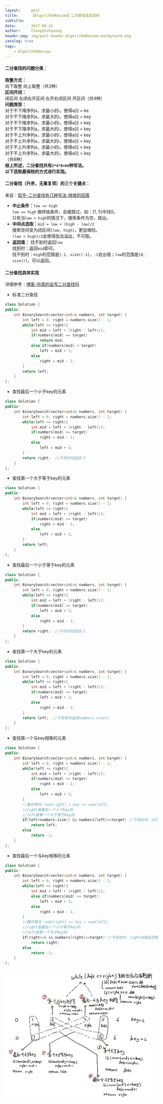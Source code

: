 ```yaml
---
layout:     post
title:      【AlgorithmReview】二分查找及其变形
subtitle:   
date:       2017-09-12
author:     ChangShihyoung
header-img: img/post-header-AlgorithmReview-background.png
catalog: true
tags:
    - AlgorithmReview
---
```


#### 二分查找的问题分类：  
**取整方式：**  
向下取整 向上取整（共2种）  
**区间开闭：**  
闭区间 左闭右开区间 左开右闭区间 开区间（共4种）  
**问题类型：**  
对于不下降序列a，求最小的i，使得a[i] = ke  
对于不下降序列a，求最大的i，使得a[i] = key  
对于不下降序列a，求最小的i，使得a[i] > key  
对于不下降序列a，求最大的i，使得a[i] < key  
对于不上升序列a，求最小的i，使得a[i] = key  
对于不上升序列a，求最大的i，使得a[i] = key  
对于不上升序列a，求最小的i，使得a[i] < key  
对于不上升序列a，求最大的i，使得a[i] > key  
（共8种）  
**综上所述，二分查找共有`2*4*8=64`种写法。**  
**以下选取最保险的方式进行实现。**  

#### 二分查找（**升序，无重复项**）的三个关键点：  
来自：[知乎-二分查找有几种写法-胖胖的回答](https://www.zhihu.com/question/36132386)  
- **中止条件：**`low <= high`  
`low == high` 做终结条件，会被跳过，如：[1, 5]中找0。  
只有当`low > high`的情况下，搜索条件为空，跳出。  
- **中间点选取：**`mid = low + (high - low)/2`  
搜索空间变为闭区间`[low, high]`，更加保险。  
`(low + high)/2`会使得加法溢出，不可取。  
- **返回值：** 找不到时返回`low`  
找到时：返回`mid`即可。  
找不到时：`high`的范围是`[-1, size()-1]`，`-1`会出错；`low`的范围是`[0, size()]`，可以返回。  

#### 二分查找具体实现  
详细参考：[博客-你真的会写二分查找吗](https://www.cnblogs.com/bofengyu/p/6761389.html)  
- 标准二分查找  
```C++
class Solution {
public:
    int BinarySearch(vector<int>& numbers, int target) {
		int left = 0, right = numbers.size() - 1;
		while(left <= right){
			int mid = left + (right - left)/2;
			if(numbers[mid] == target)
				return mid;
			else if(numbers[mid] < target)
				left = mid + 1;
			else
				right = mid - 1;
		}
		return left;
    }
};
```
- 查找最后一个小于key的元素  
```C++
class Solution {
public:
    int BinarySearch(vector<int>& numbers, int target) {
		int left = 0, right = numbers.size() - 1;
		while(left <= right){
			int mid = left + (right - left)/2;
			if(numbers[mid] >= target)
				right = mid - 1;
			else
				left = mid + 1;
		}
		return right;  //不存在时返回-1
    }
};
```
- 查找第一个大于等于key的元素
```C++
class Solution {
public:
    int BinarySearch(vector<int>& numbers, int target) {
		int left = 0, right = numbers.size() - 1;
		while(left <= right){
			int mid = left + (right - left)/2;
			if(numbers[mid] >= target)
				right = mid - 1;
			else
				left = mid + 1;
		}
		return left;
    }
};
```
- 查找最后一个小于等于key的元素  
```C++
class Solution {
public:
    int BinarySearch(vector<int>& numbers, int target) {
		int left = 0, right = numbers.size() - 1;
		while(left <= right){
			int mid = left + (right - left)/2;
			if(numbers[mid] <= target)
				left = mid + 1;
			else
				right = mid - 1;
		}
		return right;  //不存在时返回-1
    }
};
```
- 查找第一个大于key的元素  
```C++
class Solution {
public:
    int BinarySearch(vector<int>& numbers, int target) {
		int left = 0, right = numbers.size() - 1;
		while(left <= right){
			int mid = left + (right - left)/2;
			if(numbers[mid] <= target)
				left = mid + 1;
			else
				right = mid - 1;
		}
		return left;  //不存在时返回numbers.size()
    }
};
```
- 查找第一个与key相等的元素  
```C++
class Solution {
public:
    int BinarySearch(vector<int>& numbers, int target) {
		int left = 0, right = numbers.size() - 1;
		while(left <= right){
			int mid = left + (right - left)/2;
			if(numbers[mid] >= target)
				right = mid - 1;
			else
				left = mid + 1;
		}
		//最终情况：num[right] < key <= num[left]
		//right是最后一个小于key的
		//left是第一个大于等于key的
		if(left<numbers.size() && numbers[left]==target) //不存在时，left会超出范围
			return left;
		else
			return -1;
    }
};
```
- 查找最后一个与key相等的元素  
```C++
class Solution {
public:
    int BinarySearch(vector<int>& numbers, int target) {
		int left = 0, right = numbers.size() - 1;
		while(left <= right){
			int mid = left + (right - left)/2;
			else if(numbers[mid] <= target)
				left = mid + 1;
			else
				right = mid - 1;
		}
		//最终情况：num[right] <= key < num[left]
		//right是最后一个小于等于key的
		//left是第一个大于key的
		if(right>=0 && numbers[right]==target) //不存在时，right会超出范围
			return right;
		else
			return -1;
    }
};
```

![二分查找的变形总结](https://github.com/changshihyoung/changshihyoung.github.io/blob/master/img/post-2017-9-27-graph-1.png?raw=true)
